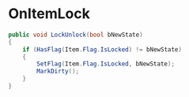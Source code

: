 <Badge type="danger" text="Carbon Compatible"/><Badge type="warning" text="Oxide Compatible"/>
# OnItemLock
```csharp
public void LockUnlock(bool bNewState)
{
	if (HasFlag(Item.Flag.IsLocked) != bNewState)
	{
		SetFlag(Item.Flag.IsLocked, bNewState);
		MarkDirty();
	}
}

```

